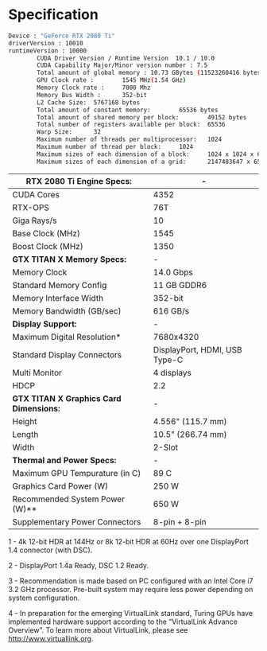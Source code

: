 # Specification
```sh
Device : "GeForce RTX 2080 Ti"
driverVersion : 10010
runtimeVersion : 10000
        CUDA Driver Version / Runtime Version  10.1 / 10.0
        CUDA Capability Major/Minor version number : 7.5
        Total amount of global memory : 10.73 GBytes (11523260416 bytes)
        GPU Clock rate :        1545 MHz(1.54 GHz)
        Memory Clock rate :     7000 Mhz
        Memory Bus Width :      352-bit
        L2 Cache Size:  5767168 bytes
        Total amount of constant memory:        65536 bytes
        Total amount of shared memory per block:        49152 bytes
        Total number of registers available per block:  65536
        Warp Size:      32
        Maximum number of threads per multiprocessor:   1024
        Maximum number of thread per block:     1024
        Maximum sizes of each dimension of a block:     1024 x 1024 x 64
        Maximum sizes of each dimension of a grid:      2147483647 x 65535 x 65535
```

RTX 2080 Ti Engine Specs: | -
---|---
CUDA Cores | 4352
RTX-OPS | 76T
Giga Rays/s | 10
Base Clock (MHz) | 1545
Boost Clock (MHz) | 1350
**GTX TITAN X Memory Specs:** | -
Memory Clock | 14.0 Gbps
Standard Memory Config | 11 GB GDDR6
Memory Interface Width | 352-bit
Memory Bandwidth (GB/sec) | 616 GB/s
**Display Support:** | -
Maximum Digital Resolution* | 7680x4320
Standard Display Connectors | DisplayPort, HDMI, USB Type-C
Multi Monitor | 4 displays
HDCP | 2.2
**GTX TITAN X Graphics Card Dimensions:** | -
Height | 4.556" (115.7 mm)
Length | 10.5" (266.74 mm)
Width | 2-Slot
**Thermal and Power Specs:** | -
Maximum GPU Tempurature (in C) | 89 C
Graphics Card Power (W) | 250 W
Recommended System Power (W)** |650 W
Supplementary Power Connectors | 8-pin + 8-pin

1 - 4k 12-bit HDR at 144Hz or 8k 12-bit HDR at 60Hz over one DisplayPort 1.4 connector (with DSC).

2 - DisplayPort 1.4a Ready, DSC 1.2 Ready.

3 - Recommendation is made based on PC configured with an Intel Core i7 3.2 GHz processor. Pre-built system may require less power depending on system configuration.

4 - In preparation for the emerging VirtualLink standard, Turing GPUs have implemented hardware support according to the “VirtualLink Advance Overview”. To learn more about VirtualLink, please see http://www.virtuallink.org.
